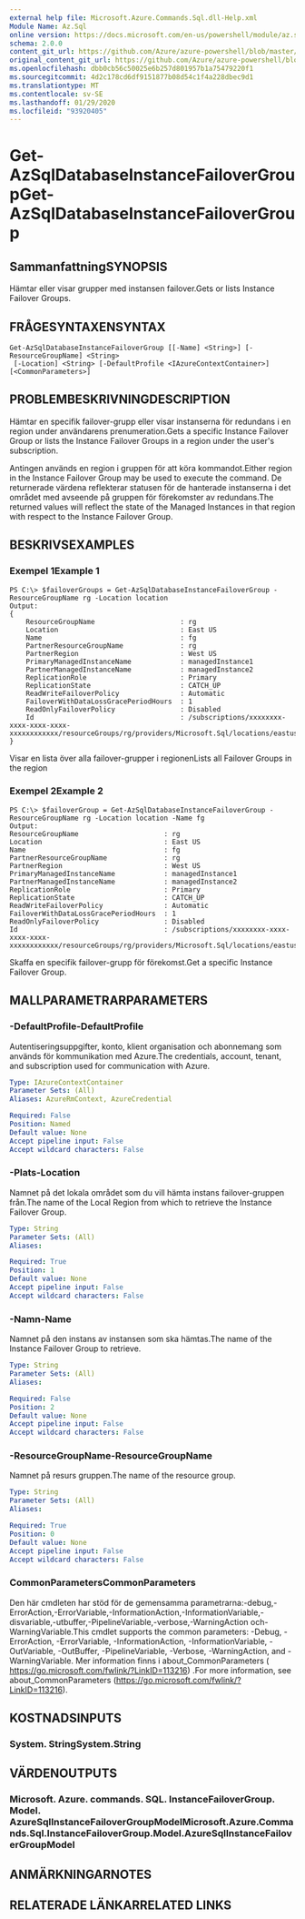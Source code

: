 ```yaml
---
external help file: Microsoft.Azure.Commands.Sql.dll-Help.xml
Module Name: Az.Sql
online version: https://docs.microsoft.com/en-us/powershell/module/az.sql/get-azsqldatabaseinstancefailovergroup
schema: 2.0.0
content_git_url: https://github.com/Azure/azure-powershell/blob/master/src/Sql/Sql/help/Get-AzSqlDatabaseInstanceFailoverGroup.md
original_content_git_url: https://github.com/Azure/azure-powershell/blob/master/src/Sql/Sql/help/Get-AzSqlDatabaseInstanceFailoverGroup.md
ms.openlocfilehash: dbb0cb56c50025e6b257d801957b1a75479220f1
ms.sourcegitcommit: 4d2c178cd6df9151877b08d54c1f4a228dbec9d1
ms.translationtype: MT
ms.contentlocale: sv-SE
ms.lasthandoff: 01/29/2020
ms.locfileid: "93920405"
---
```

# <span data-ttu-id="9e4e0-101">Get-AzSqlDatabaseInstanceFailoverGroup</span><span class="sxs-lookup"><span data-stu-id="9e4e0-101">Get-AzSqlDatabaseInstanceFailoverGroup</span></span>

## <span data-ttu-id="9e4e0-102">Sammanfattning</span><span class="sxs-lookup"><span data-stu-id="9e4e0-102">SYNOPSIS</span></span>
<span data-ttu-id="9e4e0-103">Hämtar eller visar grupper med instansen failover.</span><span class="sxs-lookup"><span data-stu-id="9e4e0-103">Gets or lists Instance Failover Groups.</span></span>

## <span data-ttu-id="9e4e0-104">FRÅGESYNTAXEN</span><span class="sxs-lookup"><span data-stu-id="9e4e0-104">SYNTAX</span></span>

```
Get-AzSqlDatabaseInstanceFailoverGroup [[-Name] <String>] [-ResourceGroupName] <String>
 [-Location] <String> [-DefaultProfile <IAzureContextContainer>] [<CommonParameters>]
```

## <span data-ttu-id="9e4e0-105">PROBLEMBESKRIVNING</span><span class="sxs-lookup"><span data-stu-id="9e4e0-105">DESCRIPTION</span></span>
<span data-ttu-id="9e4e0-106">Hämtar en specifik failover-grupp eller visar instanserna för redundans i en region under användarens prenumeration.</span><span class="sxs-lookup"><span data-stu-id="9e4e0-106">Gets a specific Instance Failover Group or lists the Instance Failover Groups in a region under the user's subscription.</span></span>

<span data-ttu-id="9e4e0-107">Antingen används en region i gruppen för att köra kommandot.</span><span class="sxs-lookup"><span data-stu-id="9e4e0-107">Either region in the Instance Failover Group may be used to execute the command.</span></span> <span data-ttu-id="9e4e0-108">De returnerade värdena reflekterar statusen för de hanterade instanserna i det området med avseende på gruppen för förekomster av redundans.</span><span class="sxs-lookup"><span data-stu-id="9e4e0-108">The returned values will reflect the state of the Managed Instances in that region with respect to the Instance Failover Group.</span></span>

## <span data-ttu-id="9e4e0-109">BESKRIVS</span><span class="sxs-lookup"><span data-stu-id="9e4e0-109">EXAMPLES</span></span>

### <span data-ttu-id="9e4e0-110">Exempel 1</span><span class="sxs-lookup"><span data-stu-id="9e4e0-110">Example 1</span></span>
```
PS C:\> $failoverGroups = Get-AzSqlDatabaseInstanceFailoverGroup -ResourceGroupName rg -Location location
Output:
{
    ResourceGroupName                     : rg
    Location                              : East US
    Name                                  : fg
    PartnerResourceGroupName              : rg
    PartnerRegion                         : West US
    PrimaryManagedInstanceName            : managedInstance1
    PartnerManagedInstanceName            : managedInstance2
    ReplicationRole                       : Primary
    ReplicationState                      : CATCH_UP
    ReadWriteFailoverPolicy               : Automatic
    FailoverWithDataLossGracePeriodHours  : 1
    ReadOnlyFailoverPolicy                : Disabled
    Id                                    : /subscriptions/xxxxxxxx-xxxx-xxxx-xxxx-xxxxxxxxxxxx/resourceGroups/rg/providers/Microsoft.Sql/locations/eastus/instanceFailoverGroups/fg
}
```

<span data-ttu-id="9e4e0-111">Visar en lista över alla failover-grupper i regionen</span><span class="sxs-lookup"><span data-stu-id="9e4e0-111">Lists all Failover Groups in the region</span></span>

### <span data-ttu-id="9e4e0-112">Exempel 2</span><span class="sxs-lookup"><span data-stu-id="9e4e0-112">Example 2</span></span>
```
PS C:\> $failoverGroup = Get-AzSqlDatabaseInstanceFailoverGroup -ResourceGroupName rg -Location location -Name fg
Output:
ResourceGroupName                     : rg
Location                              : East US
Name                                  : fg
PartnerResourceGroupName              : rg
PartnerRegion                         : West US
PrimaryManagedInstanceName            : managedInstance1
PartnerManagedInstanceName            : managedInstance2
ReplicationRole                       : Primary
ReplicationState                      : CATCH_UP
ReadWriteFailoverPolicy               : Automatic
FailoverWithDataLossGracePeriodHours  : 1
ReadOnlyFailoverPolicy                : Disabled
Id                                    : /subscriptions/xxxxxxxx-xxxx-xxxx-xxxx-xxxxxxxxxxxx/resourceGroups/rg/providers/Microsoft.Sql/locations/eastus/instanceFailoverGroups/fg
```

<span data-ttu-id="9e4e0-113">Skaffa en specifik failover-grupp för förekomst.</span><span class="sxs-lookup"><span data-stu-id="9e4e0-113">Get a specific Instance Failover Group.</span></span>

## <span data-ttu-id="9e4e0-114">MALLPARAMETRAR</span><span class="sxs-lookup"><span data-stu-id="9e4e0-114">PARAMETERS</span></span>

### <span data-ttu-id="9e4e0-115">-DefaultProfile</span><span class="sxs-lookup"><span data-stu-id="9e4e0-115">-DefaultProfile</span></span>
<span data-ttu-id="9e4e0-116">Autentiseringsuppgifter, konto, klient organisation och abonnemang som används för kommunikation med Azure.</span><span class="sxs-lookup"><span data-stu-id="9e4e0-116">The credentials, account, tenant, and subscription used for communication with Azure.</span></span>

```yaml
Type: IAzureContextContainer
Parameter Sets: (All)
Aliases: AzureRmContext, AzureCredential

Required: False
Position: Named
Default value: None
Accept pipeline input: False
Accept wildcard characters: False
```

### <span data-ttu-id="9e4e0-117">-Plats</span><span class="sxs-lookup"><span data-stu-id="9e4e0-117">-Location</span></span>
<span data-ttu-id="9e4e0-118">Namnet på det lokala området som du vill hämta instans failover-gruppen från.</span><span class="sxs-lookup"><span data-stu-id="9e4e0-118">The name of the Local Region from which to retrieve the Instance Failover Group.</span></span>

```yaml
Type: String
Parameter Sets: (All)
Aliases:

Required: True
Position: 1
Default value: None
Accept pipeline input: False
Accept wildcard characters: False
```

### <span data-ttu-id="9e4e0-119">-Namn</span><span class="sxs-lookup"><span data-stu-id="9e4e0-119">-Name</span></span>
<span data-ttu-id="9e4e0-120">Namnet på den instans av instansen som ska hämtas.</span><span class="sxs-lookup"><span data-stu-id="9e4e0-120">The name of the Instance Failover Group to retrieve.</span></span>

```yaml
Type: String
Parameter Sets: (All)
Aliases:

Required: False
Position: 2
Default value: None
Accept pipeline input: False
Accept wildcard characters: False
```

### <span data-ttu-id="9e4e0-121">-ResourceGroupName</span><span class="sxs-lookup"><span data-stu-id="9e4e0-121">-ResourceGroupName</span></span>
<span data-ttu-id="9e4e0-122">Namnet på resurs gruppen.</span><span class="sxs-lookup"><span data-stu-id="9e4e0-122">The name of the resource group.</span></span>

```yaml
Type: String
Parameter Sets: (All)
Aliases:

Required: True
Position: 0
Default value: None
Accept pipeline input: False
Accept wildcard characters: False
```

### <span data-ttu-id="9e4e0-123">CommonParameters</span><span class="sxs-lookup"><span data-stu-id="9e4e0-123">CommonParameters</span></span>
<span data-ttu-id="9e4e0-124">Den här cmdleten har stöd för de gemensamma parametrarna:-debug,-ErrorAction,-ErrorVariable,-InformationAction,-InformationVariable,-disvariable,-utbuffer,-PipelineVariable,-verbose,-WarningAction och-WarningVariable.</span><span class="sxs-lookup"><span data-stu-id="9e4e0-124">This cmdlet supports the common parameters: -Debug, -ErrorAction, -ErrorVariable, -InformationAction, -InformationVariable, -OutVariable, -OutBuffer, -PipelineVariable, -Verbose, -WarningAction, and -WarningVariable.</span></span> <span data-ttu-id="9e4e0-125">Mer information finns i about_CommonParameters ( https://go.microsoft.com/fwlink/?LinkID=113216) .</span><span class="sxs-lookup"><span data-stu-id="9e4e0-125">For more information, see about_CommonParameters (https://go.microsoft.com/fwlink/?LinkID=113216).</span></span>

## <span data-ttu-id="9e4e0-126">KOSTNADS</span><span class="sxs-lookup"><span data-stu-id="9e4e0-126">INPUTS</span></span>

### <span data-ttu-id="9e4e0-127">System. String</span><span class="sxs-lookup"><span data-stu-id="9e4e0-127">System.String</span></span>

## <span data-ttu-id="9e4e0-128">VÄRDEN</span><span class="sxs-lookup"><span data-stu-id="9e4e0-128">OUTPUTS</span></span>

### <span data-ttu-id="9e4e0-129">Microsoft. Azure. commands. SQL. InstanceFailoverGroup. Model. AzureSqlInstanceFailoverGroupModel</span><span class="sxs-lookup"><span data-stu-id="9e4e0-129">Microsoft.Azure.Commands.Sql.InstanceFailoverGroup.Model.AzureSqlInstanceFailoverGroupModel</span></span>

## <span data-ttu-id="9e4e0-130">ANMÄRKNINGAR</span><span class="sxs-lookup"><span data-stu-id="9e4e0-130">NOTES</span></span>

## <span data-ttu-id="9e4e0-131">RELATERADE LÄNKAR</span><span class="sxs-lookup"><span data-stu-id="9e4e0-131">RELATED LINKS</span></span>
